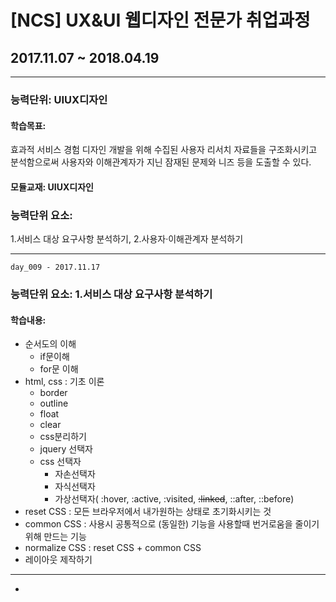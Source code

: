 # [NCS] UX&UI 웹디자인 전문가 취업과정
## 2017.11.07 ~ 2018.04.19

---

### 능력단위:  UIUX디자인

#### 학습목표:

효과적 서비스 경험 디자인 개발을 위해 수집된 사용자 리서치 자료들을 구조화시키고 분석함으로써 사용자와 이해관계자가 지닌 잠재된 문제와 니즈 등을 도출할 수 있다.

#### 모듈교재: UIUX디자인

### 능력단위 요소:

1.서비스 대상 요구사항 분석하기, 
2.사용자·이해관계자 분석하기

---
`day_009 - 2017.11.17`

### 능력단위 요소: 1.서비스 대상 요구사항 분석하기



#### 학습내용: 
- 순서도의 이해
  - if문이해
  - for문 이해
- html, css :  기초 이론
  - border
  - outline
  - float
  - clear
  - css분리하기
  - jquery 선택자
  - css 선택자
    - 자손선택자
    - 자식선택자
    - 가상선택자( :hover, :active, :visited, ~~:linked~~, ::after, ::before)
- reset CSS : 모든 브라우저에서 내가원하는 상태로 초기화시키는 것
- common CSS : 사용시 공통적으로 (동일한) 기능을 사용할때 번거로움을 줄이기위해 만드는 기능
- normalize CSS : reset CSS + common CSS
- 레이아웃 제작하기

---

- ​
